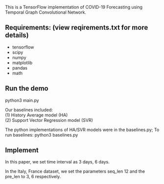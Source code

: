 This is a TensorFlow implementation of COVID-19 Forecasting using Temporal Graph Convolutional Network.

## Requirements: (view reqirements.txt for more details)
* tensorflow
* scipy
* numpy
* matplotlib
* pandas
* math

## Run the demo
python3 main.py

Our baselines included: <br>
(1) History Average model (HA)<br>
(2) Support Vector Regression model (SVR)<br>

The python implementations of HA/SVR models were in the baselines.py; To run baselines: python3 baselines.py 

## Implement
In this paper, we set time interval as 3 days, 6 days.

In the Italy, France dataset, we set the parameters seq_len 12 and the pre_len to 3, 6 respectively.


